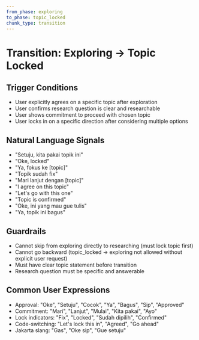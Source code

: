 ```yaml
---
from_phase: exploring
to_phase: topic_locked
chunk_type: transition
---
```


# Transition: Exploring → Topic Locked

## Trigger Conditions
- User explicitly agrees on a specific topic after exploration
- User confirms research question is clear and researchable
- User shows commitment to proceed with chosen topic
- User locks in on a specific direction after considering multiple options

## Natural Language Signals
- "Setuju, kita pakai topik ini"
- "Oke, locked"
- "Ya, fokus ke [topic]"
- "Topik sudah fix"
- "Mari lanjut dengan [topic]"
- "I agree on this topic"
- "Let's go with this one"
- "Topic is confirmed"
- "Oke, ini yang mau gue tulis"
- "Ya, topik ini bagus"

## Guardrails
- Cannot skip from exploring directly to researching (must lock topic first)
- Cannot go backward (topic_locked → exploring not allowed without explicit user request)
- Must have clear topic statement before transition
- Research question must be specific and answerable

## Common User Expressions
- Approval: "Oke", "Setuju", "Cocok", "Ya", "Bagus", "Sip", "Approved"
- Commitment: "Mari", "Lanjut", "Mulai", "Kita pakai", "Ayo"
- Lock indicators: "Fix", "Locked", "Sudah dipilih", "Confirmed"
- Code-switching: "Let's lock this in", "Agreed", "Go ahead"
- Jakarta slang: "Gas", "Oke sip", "Gue setuju"
